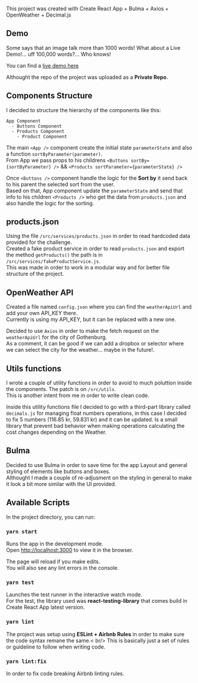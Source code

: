 This project was created with Create React App + Bulma + Axios + OpenWeather + Decimal.js

## Demo

Some says that an image talk more than 1000 words!
What about a Live Demo!... uff 100,000 words?... Who knows!

You can find a [live demo here](https://cocky-banach-75db02.netlify.app/)

Althought the repo of the project was uploaded as a **Private Repo**.

## Components Structure

I decided to structure the hierarchy of the components like this:

```
App Component
  - Buttons Component      
  - Products Component      
    - Product Component
```

The main `<App />` component create the initial state `parameterState` and also a function `sortByParameter(parameter)`. <br />
From App we pass props to his childrens `<Buttons sortBy={sortByParameter} />` && `<Products sortParameter={parameterState} />`

Once `<Buttons />` component handle the logic for the **Sort by** it send back to his parent the selected sort from the user.<br />
Based on that, App component update the `parameterState` and send that info to his children `<Products />` who get the data from `products.json` and also handle the logic for the sorting.

## products.json

Using the file `/src/services/products.json` in order to read hardcoded data provided for the challenge.<br />
Created a fake product service in order to read `products.json` and export the method `getProducts()` the path is in `/src/services/fakeProductService.js`. <br />
This was made in order to work in a modular way and for better file structure of the project. 

## OpenWeather API

Created a file named `config.json` where you can find the `weatherApiUrl` and add your own API_KEY there.<br />
Currently is using my API_KEY, but it can be replaced with a new one.

Decided to use `Axios` in order to make the fetch request on the `weatherApiUrl` for the city of Gothenburg. <br />
As a comment, it can be good if we can add a dropbox or selector where we can select the city for the weather... maybe in the future!.

## Utils functions

I wrote a couple of utility functions in order to avoid to much poluttion inside the components. The patch is on `/src/utils`.<br />
This is another intent from me in order to write clean code. <br />

Inside this utility functions file I decided to go with a third-part library called `decimals.js` for managing float numbers operations, in this case I decided to fix 5 numbers (116.85 kr, 59.831 kr) and it can be updated. Is a small library that prevent bad behavior when making operations calculating the cost changes depending on the Weather.

## Bulma

Decided to use Bulma in order to save time for the app Layout and general styling of elements like buttons and boxes.<br />
Althought I made a couple of re-adjusment on the styling in general to make it look a bit more similar with the UI provided.

## Available Scripts

In the project directory, you can run:

### `yarn start`

Runs the app in the development mode.<br />
Open [http://localhost:3000](http://localhost:3000) to view it in the browser.

The page will reload if you make edits.<br />
You will also see any lint errors in the console.

### `yarn test`

Launches the test runner in the interactive watch mode.<br />
For the test, the library used was **react-testing-library** that comes build in Create React App latest version.

### `yarn lint`

The project was setup using **ESLint + Airbnb Rules** in order to make sure the code syntax remane the same.< br/>
This is basically just a set of rules or guideline to follow when writing code.

### `yarn lint:fix`

In order to fix code breaking Airbnb linting rules.
